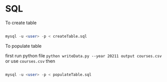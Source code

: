 # SQL

To create table 

```sql

mysql -u <user> -p < createTable.sql

```

To populate table

first run python file `python writeData.py --year 20211 output
courses.csv` or use `courses.csv` then

```sql

mysql -u <user> -p < populateTable.sql

```
